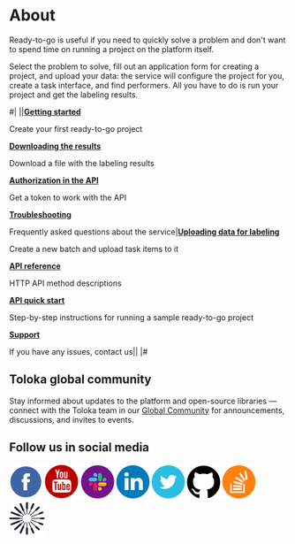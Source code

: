 # About

Ready-to-go is useful if you need to quickly solve a problem and don't want to spend time on running a project on the platform itself.

Select the problem to solve, fill out an application form for creating a project, and upload your data: the service will configure the project for you, create a task interface, and find performers. All you have to do is run your project and get the labeling results.

#|
||**[Getting started](quickstart.md)**

Create your first ready-to-go project

**[Downloading the results](download-results.md)**

Download a file with the labeling results

**[Authorization in the API](https://toloka.ai/docs/toloka-apps/api/concepts/authorization.html)**

Get a token to work with the API

**[Troubleshooting](troubleshooting.md)**

Frequently asked questions about the service|**[Uploading data for labeling](add-task.md)**

Create a new batch and upload task items to it

**[API reference](https://toloka.ai/docs/toloka-apps/api/ref/index.html)**

HTTP API method descriptions

**[API quick start](https://toloka.ai/docs/toloka-apps/api/concepts/quickstart-api.html)**

Step-by-step instructions for running a sample ready-to-go project

**[Support](https://toloka.ai/docs/guide/troubleshooting/support.html#troubleshooting__new_1)**

If you have any issues, contact us||
|#

## Toloka global community

Stay informed about updates to the platform and open-source libraries — connect with the Toloka team in our [Global Community](https://join.slack.com/t/tolokacommunity/shared_invite/zt-sxr745fr-dvfZffzvQTwNXOE0gEqysg) for announcements, discussions, and invites to events.

## Follow us in social media

[![Toloka on Facebook](../_images/SocialNetwork/facebook.svg)](https://www.facebook.com/tolokaglobal/) [![Toloka on YouTube](../_images/SocialNetwork/youtube.svg)](https://www.youtube.com/channel/UC3ECut-9h01eI1qsnx-GHKA/videos) [![Toloka in Slack](../_images/SocialNetwork/slack.svg)](https://join.slack.com/t/tolokacommunity/shared_invite/zt-sxr745fr-dvfZffzvQTwNXOE0gEqysg) [![Toloka in LinkedIn](../_images/SocialNetwork/linkedin.svg)](https://www.linkedin.com/company/toloka/) [![Toloka in Twitter](../_images/SocialNetwork/twitter.svg)](https://twitter.com/TolokaAI) [![Toloka on GitHub](../_images/SocialNetwork/github.svg)](https://github.com/toloka) [![Toloka on StackOverflow](../_images/SocialNetwork/StackOverflow.svg)](https://stackoverflow.com/questions/tagged/toloka) [![Toloka Blog](../_images/SocialNetwork/blog.svg)](https://toloka.ai/blog)
